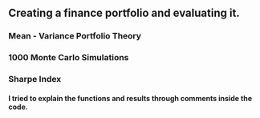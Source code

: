 ## Creating a finance portfolio and evaluating it.

### Mean - Variance Portfolio Theory
### 1000 Monte Carlo Simulations
### Sharpe Index

#### I tried to explain the functions and results through comments inside the code.
